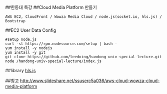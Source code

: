 ##한동대 특강
##Cloud Media Platform 만들기
```
AWS EC2, CloudFront / Wowza Media Cloud / node.js(socket.io, hls.js) / Bootstrap
```

##EC2 User Data Config
```
#setup node.js
curl -sl https://rpm.nodesource.com/setup | bash -
yum install -y nodejs
yum install -y git
git clone https://github.com/leedoing/handong-univ-special-lecture.git
node /handong-univ-special-lecture/index.js
```

##library
[hls.js](https://github.com/dailymotion/hls.js/tree/master)

##참고
http://www.slideshare.net/ssuserc5a036/aws-cloud-wowza-cloud-media-platform
